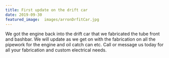 ```yaml
---
title: First update on the drift car
date: 2019-09-30
featured_image:  images/arronDrfitCar.jpg
---
```


We got the engine back into the drift car that we fabricated the tube front and bashbar. We will update as we get on with the fabrication on all the pipework for the engine and oil catch can etc. Call or message us today for all your fabrication and custom electrical needs.